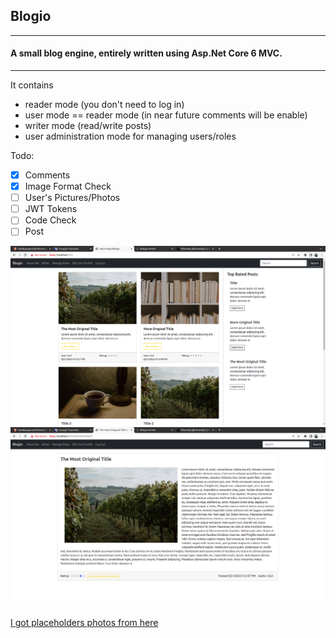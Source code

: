 ## Blogio

___
#### A small blog engine, entirely written using Asp.Net Core 6 MVC. 
___
It contains 
- reader mode (you don't need to log in)
- user mode == reader mode (in near future comments will be enable)
- writer mode (read/write posts)
- user administration mode for managing users/roles
  
Todo:

- [X] Comments
- [X] Image Format Check
- [ ] User's Pictures/Photos
- [ ] JWT Tokens
- [ ] Code Check
- [ ] Post

![](https://github.com/AlexeiJankowski/blogio-mvc/blob/main/wwwroot/img/1.png)
![](https://github.com/AlexeiJankowski/blogio-mvc/blob/main/wwwroot/img/3.png)

[I got placeholders photos from here](https://unsplash.com/@rhamely)
